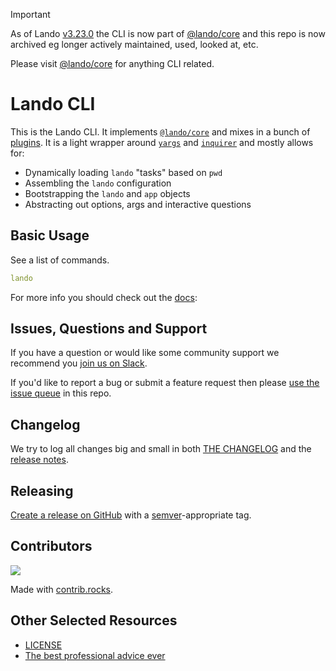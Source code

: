> [!IMPORTANT]
> As of Lando [v3.23.0](https://github.com/lando/core/releases/tag/v3.23.0) the CLI is now part of [@lando/core](https://github.com/lando/core) and this repo is now archived eg longer actively maintained, used, looked at, etc.
>
> Please visit [@lando/core](https://github.com/lando/core) for anything CLI related.

# Lando CLI

This is the Lando CLI. It implements [`@lando/core`](https://github.com/lando/core) and mixes in a bunch of [plugins](https://github.com/lando/lando/tree/main/plugins). It is a light wrapper around  [`yargs`](https://www.npmjs.com/package/yargs) and [`inquirer`](https://www.npmjs.com/package/inquirer) and mostly allows for:

* Dynamically loading `lando` "tasks" based on `pwd`
* Assembling the `lando` configuration
* Bootstrapping the `lando` and `app` objects
* Abstracting out options, args and interactive questions

## Basic Usage

See a list of commands.

```yaml
lando
```

For more info you should check out the [docs](https://docs.lando.dev/cli):

## Issues, Questions and Support

If you have a question or would like some community support we recommend you [join us on Slack](https://launchpass.com/devwithlando).

If you'd like to report a bug or submit a feature request then please [use the issue queue](https://github.com/lando/cli-legacy/issues/new/choose) in this repo.

## Changelog

We try to log all changes big and small in both [THE CHANGELOG](https://github.com/lando/cli-legacy/blob/main/CHANGELOG.md) and the [release notes](https://github.com/lando/cli-legacy/releases).

## Releasing

[Create a release on GitHub](https://docs.github.com/en/repositories/releasing-projects-on-github/managing-releases-in-a-repository) with a [semver](https://semver.org)-appropriate tag.

## Contributors

<a href="https://github.com/lando/cli-legacy/graphs/contributors">
  <img src="https://contrib.rocks/image?repo=lando/cli-legacy" />
</a>

Made with [contrib.rocks](https://contrib.rocks).

## Other Selected Resources

* [LICENSE](https://github.com/lando/cli-legacy/blob/main/LICENSE.md)
* [The best professional advice ever](https://www.youtube.com/watch?v=tkBVDh7my9Q)
